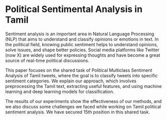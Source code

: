# Political Sentimental Analysis in Tamil
Sentiment analysis is an important area in Natural Language Processing (NLP) that aims to understand and classify opinions or emotions in text. In the political field, knowing public sentiment helps to understand opinions, solve issues, and shape better policies. Social media platforms like Twitter (now X) are widely used for expressing thoughts and have become a great source of real-time political discussions. 

This paper focuses on the shared task of Political Multiclass Sentiment Analysis of Tamil tweets, where the goal is to classify tweets into specific sentiment categories. We explain our approach, which involves preprocessing the Tamil text, extracting useful features, and using machine learning and deep learning models for classification. 

The results of our experiments show the effectiveness of our methods, and we also discuss some challenges we faced while working on Tamil political sentiment analysis. We have secured 15th position in this shared task.
